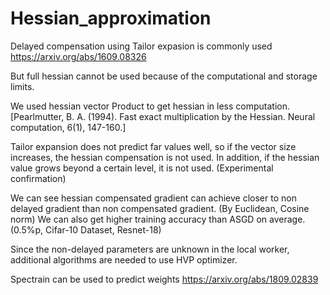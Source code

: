 # Hessian_approximation

Delayed compensation using Tailor expasion is commonly used
https://arxiv.org/abs/1609.08326

But full hessian cannot be used because of the computational and storage limits.

We used hessian vector Product to get hessian in less computation.
[Pearlmutter, B. A. (1994). Fast exact multiplication by the Hessian. Neural computation, 6(1), 147-160.]


Tailor expansion does not predict far values well, so if the vector size increases, the hessian compensation is not used.
In addition, if the hessian value grows beyond a certain level, it is not used.
(Experimental confirmation)

We can see hessian compensated gradient can achieve closer to non delayed gradient than non compensated gradient.
(By Euclidean, Cosine norm)
We can also get higher training accuracy than ASGD on average.(0.5%p, Cifar-10 Dataset, Resnet-18)

Since the non-delayed parameters are unknown in the local worker, additional algorithms are needed to use HVP optimizer.

Spectrain can be used to predict weights
https://arxiv.org/abs/1809.02839
